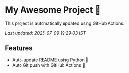 # My Awesome Project 🚀

This project is automatically updated using GitHub Actions.

_Last updated: 2025-07-09 19:29:03 IST_

## Features
- Auto-update README using Python 🐍
- Auto Git push with GitHub Actions 🤖
